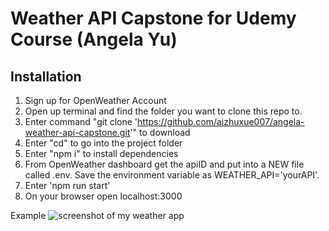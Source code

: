 # Weather API Capstone for Udemy Course (Angela Yu)

## Installation
1. Sign up for OpenWeather Account
2. Open up terminal and find the folder you want to clone this repo to.
3. Enter command "git clone 'https://github.com/aizhuxue007/angela-weather-api-capstone.git'" to download
4. Enter "cd" to go into the project folder
5. Enter "npm i" to install dependencies
6. From OpenWeather dashboard get the apiID and put into a NEW file called .env. Save the environment variable as WEATHER_API='yourAPI'. 
7. Enter 'npm run start'
8. On your browser open localhost:3000

Example
<img src="https://i.ibb.co/9g8HR5F/Screenshot-2023-11-13-at-1-29-21-PM.png" alt="screenshot of my weather app">
